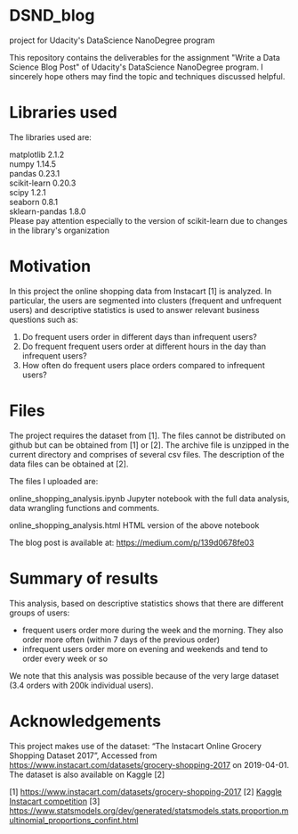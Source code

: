 # DSND_blog
project for Udacity's DataScience NanoDegree program

This repository contains the deliverables for the assignment "Write a Data Science Blog Post" of Udacity's DataScience NanoDegree program.
I sincerely hope others may find the topic and techniques discussed helpful.

# Libraries used
The libraries used are:

matplotlib         2.1.2     
numpy              1.14.5    
pandas             0.23.1    
scikit-learn       0.20.3    
scipy              1.2.1     
seaborn            0.8.1     
sklearn-pandas     1.8.0     
Please pay attention especially to the version of scikit-learn due to changes in the library's organization

# Motivation
In this project the online shopping data from Instacart [1] is analyzed. In particular, the users are segmented into clusters (frequent and unfrequent users) and descriptive statistics is used to answer relevant business questions such as:

1. Do frequent users order in different days than infrequent users?
2. Do frequent frequent users order at different hours in the day than infrequent users?
3. How often do frequent users place orders compared to infrequent users?

# Files
The project requires the dataset from [1]. The files cannot be distributed on github but can be obtained from [1] or [2]. The archive file is unzipped in the current directory and comprises of several csv files. The description of the data files can be obtained at [2].

The files I uploaded are:

online_shopping_analysis.ipynb
Jupyter notebook with the full data analysis, data wrangling functions and comments.

online_shopping_analysis.html
HTML version of the above notebook

The blog post is available at: https://medium.com/p/139d0678fe03

# Summary of results
This analysis, based on descriptive statistics shows that there are different groups of users:

* frequent users order more during the week and the morning. They also order more often (within 7 days of the previous order)
* infrequent users order more on evening and weekends and tend to order every week or so

We note that this analysis was possible because of the very large dataset (3.4 orders with 200k individual users).
# Acknowledgements
This project makes use of the dataset: “The Instacart Online Grocery Shopping Dataset 2017”, Accessed from https://www.instacart.com/datasets/grocery-shopping-2017 on 2019-04-01.
The dataset is also available on Kaggle [2]




[1] https://www.instacart.com/datasets/grocery-shopping-2017
[2] [Kaggle Instacart competition](https://www.kaggle.com/c/instacart-market-basket-analysis)
[3] https://www.statsmodels.org/dev/generated/statsmodels.stats.proportion.multinomial_proportions_confint.html

